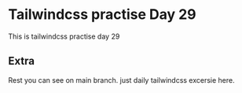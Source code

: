 # Tailwindcss practise Day 29

This is tailwindcss practise day 29

## Extra

Rest you can see on main branch. just daily tailwindcss excersie here.
